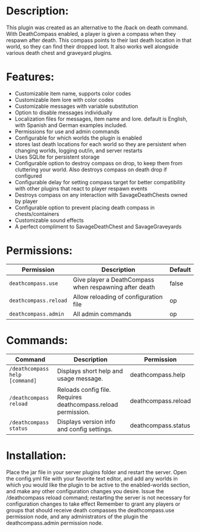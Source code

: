# Description: #

This plugin was created as an alternative to the /back on death command. With DeathCompass enabled, a player is given a compass when they respawn after death. This compass points to their last death location in that world, so they can find their dropped loot. It also works well alongside various death chest and graveyard plugins.

# Features: #

* Customizable item name, supports color codes
* Customizable item lore with color codes
* Customizable messages with variable substitution
* Option to disable messages individually
* Localization files for messages, item name and lore. default is English, with Spanish and German examples included.
* Permissions for use and admin commands
* Configurable for which worlds the plugin is enabled
* stores last death locations for each world so they are persistent when changing worlds, logging out/in, and server restarts
* Uses SQLite for persistent storage
* Configurable option to destroy compass on drop, to keep them from cluttering your world. Also destroys compass on death drop if configured
* Configurable delay for setting compass target for better compatibility with other plugins that react to player respawn events
* Destroys compass on any interaction with SavageDeathChests owned by player
* Configurable option to prevent placing death compass in chests/containers
* Customizable sound effects
* A perfect compliment to SavageDeathChest and SavageGraveyards

# Permissions: #

Permission | Description | Default
---------- | ----------- | -------
`deathcompass.use` | Give player a DeathCompass when respawning after death | false
`deathcompass.reload` | Allow reloading of configuration file	| op
`deathcompass.admin` | All admin commands | op

# Commands: #

Command | Description | Permission
------- | ----------- | ----------
`/deathcompass help [command]` | Displays short help and usage message. | deathcompass.help
`/deathcompass reload` | Reloads config file. Requires deathcompass.reload permission. | deathcompass.reload
`/deathcompass status` | Displays version info and config settings. | deathcompass.status

# Installation: #

Place the jar file in your server plugins folder and restart the server.
Open the config.yml file with your favorite text editor, and add any worlds in which you would like the plugin to be active to the enabled-worlds section, and make any other configuration changes you desire.
Issue the /deathcompass reload command; restarting the server is not necessary for configuration changes to take effect
Remember to grant any players or groups that should receive death compasses the deathcompass.use permission node, and any administrators of the plugin the deathcompass.admin permission node.
